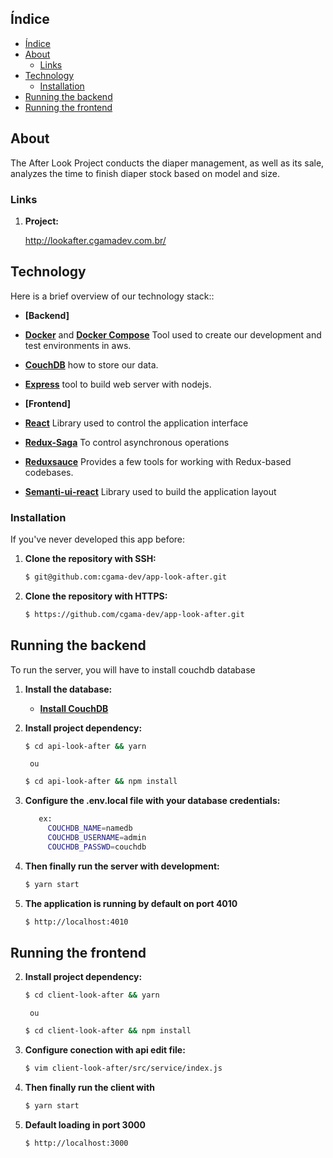 ## Índice

- [Índice](#%C3%ADndice)
- [About](#about)
  - [Links](#links)
- [Technology](#technology)
  - [Installation](#installation)
- [Running the backend](#running-the-backend)
- [Running the frontend](#running-the-frontend)


## About


The After Look Project conducts the diaper management, as well as its sale, 
analyzes the time to finish diaper stock based on model and size.

### Links

1. **Project:**

    http://lookafter.cgamadev.com.br/

## Technology

Here is a brief overview of our technology stack::

- **[Backend]**
- **[Docker](https://docs.docker.com)** and **[Docker Compose](https://docs.docker.com/compose/)** Tool used to create our development and test environments in aws.
- **[CouchDB](http://couchdb.apache.org/)** how to store our data.
- **[Express](https://github.com/expressjs/express)**  tool to build web server with nodejs.

- **[Frontend]**
- **[React](https://reactjs.org/)** Library used to control the application interface
- **[Redux-Saga](https://redux-saga.js.org/)** To control asynchronous operations
- **[Reduxsauce](https://github.com/infinitered/reduxsauce)** Provides a few tools for working with Redux-based codebases.
- **[Semanti-ui-react](https://react.semantic-ui.com/)** Library used to build the application layout

### Installation

If you've never developed this app before:

1. **Clone the repository with SSH:**
    
    ```sh
    $ git@github.com:cgama-dev/app-look-after.git
    ```
2. **Clone the repository with HTTPS:**
    
    ```sh
    $ https://github.com/cgama-dev/app-look-after.git
    ```

## Running the backend

To run the server, you will have to install couchdb database

1. **Install the database:**
   
    - **[Install CouchDB](https://docs.couchdb.org/en/stable/install/unix.html?highlight=install)**
     
2. **Install project dependency:**
   
    ```sh
    $ cd api-look-after && yarn
    ```
        ou

    ```sh
    $ cd api-look-after && npm install
    ```

4. **Configure the .env.local file with your database credentials:**    
 
   ```sh
      ex: 
        COUCHDB_NAME=namedb
        COUCHDB_USERNAME=admin
        COUCHDB_PASSWD=couchdb
    ```

5. **Then finally run the server with development:**    
    ```sh
    $ yarn start
    ```

6. **The application is running by default on port 4010**

    ```sh
    $ http://localhost:4010
    ```

## Running the frontend

2. **Install project dependency:**
   
    ```sh
    $ cd client-look-after && yarn
    ```
        ou

    ```sh
    $ cd client-look-after && npm install
    ```

3. **Configure conection with api edit file:**    

    ```sh
    $ vim client-look-after/src/service/index.js
    ```

4. **Then finally run the client with**
     
    ```sh
    $ yarn start
    ```
5. **Default loading in port 3000**

    ```sh
    $ http://localhost:3000
    ```
